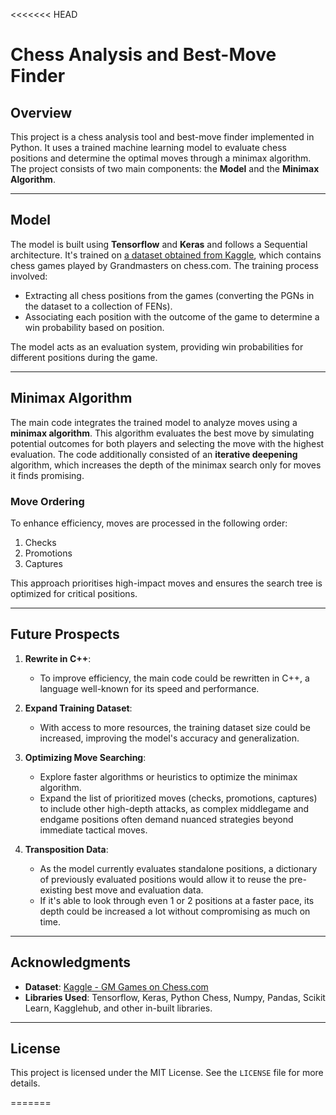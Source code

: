 <<<<<<< HEAD
# Chess Analysis and Best-Move Finder

## Overview
This project is a chess analysis tool and best-move finder implemented in Python. It uses a trained machine learning model to evaluate chess positions and determine the optimal moves through a minimax algorithm. The project consists of two main components: the **Model** and the **Minimax Algorithm**.

---

## Model
The model is built using **Tensorflow** and **Keras** and follows a Sequential architecture. It's trained on [a dataset obtained from Kaggle](https://www.kaggle.com/datasets/dimitrioskourtikakis/gm-games-chesscom), which contains chess games played by Grandmasters on chess.com. The training process involved:

- Extracting all chess positions from the games (converting the PGNs in the dataset to a collection of FENs).
- Associating each position with the outcome of the game to determine a win probability based on position.

The model acts as an evaluation system, providing win probabilities for different positions during the game.

---

## Minimax Algorithm
The main code integrates the trained model to analyze moves using a **minimax algorithm**. This algorithm evaluates the best move by simulating potential outcomes for both players and selecting the move with the highest evaluation. The code additionally consisted of an **iterative deepening** algorithm, which increases the depth of the minimax search only for moves it finds promising.

### Move Ordering
To enhance efficiency, moves are processed in the following order:
1. Checks
2. Promotions
3. Captures

This approach prioritises high-impact moves and ensures the search tree is optimized for critical positions.

---

## Future Prospects
1. **Rewrite in C++**:
   - To improve efficiency, the main code could be rewritten in C++, a language well-known for its speed and performance.

2. **Expand Training Dataset**:
   - With access to more resources, the training dataset size could be increased, improving the model's accuracy and generalization.

3. **Optimizing Move Searching**:
   - Explore faster algorithms or heuristics to optimize the minimax algorithm.
   - Expand the list of prioritized moves (checks, promotions, captures) to include other high-depth attacks, as complex middlegame and endgame positions often demand nuanced strategies beyond immediate tactical moves.

4. **Transposition Data**:
    - As the model currently evaluates standalone positions, a dictionary of previously evaluated positions would allow it to reuse the pre-existing best move and evaluation data.
    - If it's able to look through even 1 or 2 positions at a faster pace, its depth could be increased a lot without compromising as much on time.

---

## Acknowledgments
- **Dataset**: [Kaggle - GM Games on Chess.com](https://www.kaggle.com/datasets/dimitrioskourtikakis/gm-games-chesscom)
- **Libraries Used**: Tensorflow, Keras, Python Chess, Numpy, Pandas, Scikit Learn, Kagglehub, and other in-built libraries.

---

## License
This project is licensed under the MIT License. See the `LICENSE` file for more details.

=======

